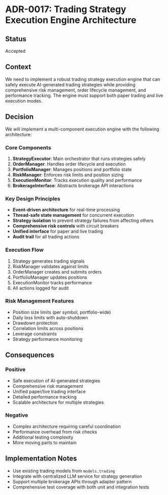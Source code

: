 # ADR-0017: Trading Strategy Execution Engine Architecture

## Status
Accepted

## Context
We need to implement a robust trading strategy execution engine that can safely execute AI-generated trading strategies while providing comprehensive risk management, order lifecycle management, and performance tracking. The engine must support both paper trading and live execution modes.

## Decision
We will implement a multi-component execution engine with the following architecture:

### Core Components
1. **StrategyExecutor**: Main orchestrator that runs strategies safely
2. **OrderManager**: Handles order lifecycle and execution
3. **PortfolioManager**: Manages positions and portfolio state
4. **RiskManager**: Enforces risk limits and position sizing
5. **ExecutionMonitor**: Tracks execution quality and performance
6. **BrokerageInterface**: Abstracts brokerage API interactions

### Key Design Principles
- **Event-driven architecture** for real-time processing
- **Thread-safe state management** for concurrent execution
- **Strategy isolation** to prevent strategy failures from affecting others
- **Comprehensive risk controls** with circuit breakers
- **Unified interface** for paper and live trading
- **Audit trail** for all trading actions

### Execution Flow
1. Strategy generates trading signals
2. RiskManager validates against limits
3. OrderManager creates and submits orders
4. PortfolioManager updates positions
5. ExecutionMonitor tracks performance
6. All actions logged for audit

### Risk Management Features
- Position size limits (per symbol, portfolio-wide)
- Daily loss limits with auto-shutdown
- Drawdown protection
- Correlation limits across positions
- Leverage constraints
- Strategy performance monitoring

## Consequences

### Positive
- Safe execution of AI-generated strategies
- Comprehensive risk management
- Unified paper/live trading interface
- Detailed performance tracking
- Scalable architecture for multiple strategies

### Negative
- Complex architecture requiring careful coordination
- Performance overhead from risk checks
- Additional testing complexity
- More moving parts to maintain

## Implementation Notes
- Use existing trading models from `models.trading`
- Integrate with centralized LLM service for strategy generation
- Support multiple brokerage APIs through adapter pattern
- Comprehensive test coverage with both unit and integration tests
